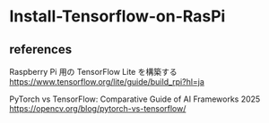 # Install-Tensorflow-on-RasPi

## references
Raspberry Pi 用の TensorFlow Lite を構築する
https://www.tensorflow.org/lite/guide/build_rpi?hl=ja

PyTorch vs TensorFlow: Comparative Guide of AI Frameworks 2025
https://opencv.org/blog/pytorch-vs-tensorflow/


